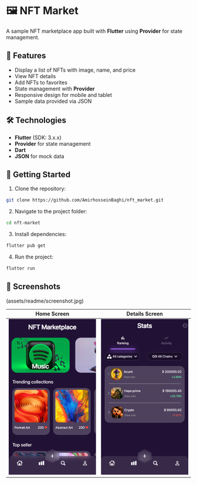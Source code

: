 # 🖼 NFT Market

A sample NFT marketplace app built with **Flutter** using **Provider** for state management.

## 📌 Features
- Display a list of NFTs with image, name, and price
- View NFT details
- Add NFTs to favorites
- State management with **Provider**
- Responsive design for mobile and tablet
- Sample data provided via JSON

## 🛠 Technologies
- **Flutter** (SDK: 3.x.x)
- **Provider** for state management
- **Dart**
- **JSON** for mock data

## 🚀 Getting Started
1. Clone the repository:
```bash
git clone https://github.com/AmirhosseinBaghi/nft_market.git
````

2. Navigate to the project folder:

```bash
cd nft-market
```

3. Install dependencies:

```bash
flutter pub get
```

4. Run the project:

```bash
flutter run
```

## 📸 Screenshots

(assets/readme/screenshot.jpg)

| Home Screen                   | Details Screen                      |
| ----------------------------- | ----------------------------------- |
| ![Home](assets/readme/home.png) | ![Details](assets/readme/nft.png) |
